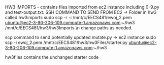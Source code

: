 HW3 IMPORTS - contains files imported from ec2 instance including 0-9.py and test-output.txt.
SSH COMMAND TO SEND FROM EC2 -> Folder in hw3 called hw3imports
sudo scp -r -i /mnt/c/EECS481/ewoj_2.pem ubuntu@ec2-3-80-206-109.compute-1.amazonaws.com:~/hw3 /mnt/c/EECS481/hw3/hw3Imports
\n
change paths as needed.

scp command to send potentially updated mutate.py -> ec2 instance
sudo scp -i ewoj_2.pem /mnt/c/EECS481/hw3/hw3Files/starter.py ubuntu@ec2-3-80-206-109.compute-1.amazonaws.com:~/hw3

hw3files contains the unchanged starter code
